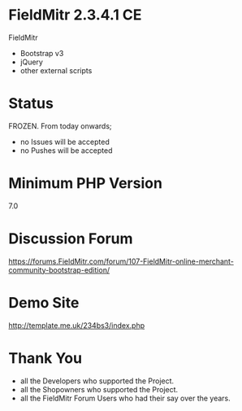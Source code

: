 FieldMitr 2.3.4.1 CE
=====================
FieldMitr
+ Bootstrap v3  
+ jQuery
+ other external scripts

Status
======
FROZEN.  From today onwards;

- no Issues will be accepted
- no Pushes will be accepted 

Minimum PHP Version
===================
7.0

Discussion Forum
================
https://forums.FieldMitr.com/forum/107-FieldMitr-online-merchant-community-bootstrap-edition/

Demo Site
=========
http://template.me.uk/234bs3/index.php

Thank You
=========
- all the Developers who supported the Project.
- all the Shopowners who supported the Project.
- all the FieldMitr Forum Users who had their say over the years.
